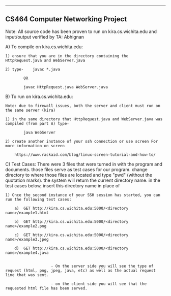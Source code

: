 
-----------------------------------
 CS464 Computer Networking Project 
-----------------------------------

Note: All source code has been proven to run on kira.cs.wichita.edu and input/output verified by TA: Abhignan

A) To compile on kira.cs.wichita.edu:

	1) ensure that you are in the directory containing the HttpRequest.java and WebServer.java

	2) type-	javac *.java

			OR

			javac HttpRequest.java WebServer.java

B) To run on kira.cs.wichita.edu:
	
	Note: due to firewall issues, both the server and client must run on the same server (kira)

	1) in the same directory that HttpRequest.java and WebServer.java was compiled (from part A) type-
		
			java WebServer

	2) create another instance of your ssh connection or use screen For more information on screen
	
		https://www.rackaid.com/blog/linux-screen-tutorial-and-how-to/
	
C) Test Cases: There were 3 files that were turned in with the program and documents. those files serve as test cases for our program. change directory to where those files are located and type "pwd" (without the quotation marks). the system will return the current directory name. in the test cases below, insert this directory name in place of <directory name>

	1) Once the second instance of your SSH session has started, you can run the following test cases:

		a)	GET http://kira.cs.wichita.edu:5000/<directory name>/example1.html
	
		b)	GET http://kira.cs.wichita.edu:5000/<directory name>/example2.png

		c)	GET http://kira.cs.wichita.edu:5000/<directory name>/example3.jpeg

		d)	GET http://kira.cs.wichita.edu:5000/<directory name>/example4.java

		
                        - On the server side you will see the type of request (html, png, jpeg, java, etc) as well as the actual request line that was sent.

                        - on the client side you will see that the requested html file has been served.
